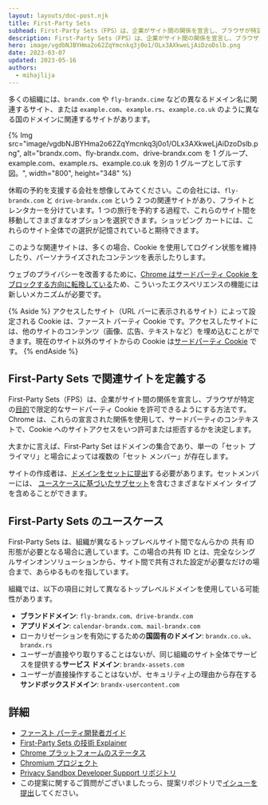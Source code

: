 ```yaml
---
layout: layouts/doc-post.njk
title: First-Party Sets
subhead: First-Party Sets（FPS）は、企業がサイト間の関係を宣言し、ブラウザが特定の目的で限定的なサードパーティ Cookie を許可できるようにする方法です。
description: First-Party Sets（FPS）は、企業がサイト間の関係を宣言し、ブラウザが特定の目的で限定的なサードパーティ Cookie を許可できるようにする方法です。
hero: image/vgdbNJBYHma2o62ZqYmcnkq3j0o1/OLx3AXkweLjAiDzoDslb.png
date: 2023-03-07
updated: 2023-05-16
authors:
  - mihajlija
---
```


多くの組織には、`brandx.com` や `fly-brandx.cime` などの異なるドメイン名に関連するサイト、または `example.com`、`example.rs`、`example.co.uk` のように異なる国のドメインに関連するサイトがあります。

{% Img src="image/vgdbNJBYHma2o62ZqYmcnkq3j0o1/OLx3AXkweLjAiDzoDslb.png", alt="brandx.com、fly-brandx.com、drive-brandx.com を 1 グループ、example.com、example.rs、example.co.uk を別の 1 グループとして示す図。", width="800", height="348" %}

休暇の予約を支援する会社を想像してみてください。この会社には、`fly-brandx.com` と `drive-brandx.com` という 2 つの関連サイトがあり、フライトとレンタカーを分けています。1 つの旅行を予約する過程で、これらのサイト間を移動してさまざまなオプションを選択できます。ショッピング カートには、これらのサイト全体での選択が記憶されていると期待できます。

このような関連サイトは、多くの場合、Cookie を使用してログイン状態を維持したり、パーソナライズされたコンテンツを表示したりします。

ウェブのプライバシーを改善するために、[Chrome はサードパーティ Cookie をブロックする方向に転換している](https://blog.chromium.org/2020/01/building-more-private-web-path-towards.html)ため、こういったエクスペリエンスの機能には新しいメカニズムが必要です。

{% Aside %} アクセスしたサイト（URL バーに表示されるサイト）によって設定される Cookie は、ファースト パーティ Cookie です。アクセスしたサイトには、他のサイトのコンテンツ（画像、広告、テキストなど）を埋め込むことができます。現在のサイト以外のサイトからの Cookie は[サードパーティ Cookie](https://web.dev/articles/samesite-cookie-recipes#use_cases_for_cross_site_or_third_party_cookies) です。 {% endAside %}

## First-Party Sets で関連サイトを定義する

First-Party Sets（FPS）は、企業がサイト間の関係を宣言し、ブラウザが特定の[目的](#first-party-sets-use-cases)で限定的なサードパーティ Cookie を許可できるようにする方法です。Chrome は、これらの宣言された関係を使用して、サードパーティのコンテキストで、Cookie へのサイトアクセスをいつ許可または拒否するかを決定します。

大まかに言えば、First-Party Set はドメインの集合であり、単一の「セット プライマリ」と場合によっては複数の「セット メンバー」が存在します。

サイトの作成者は、[ドメインをセットに提出](https://github.com/GoogleChrome/first-party-sets/blob/main/RWS-Submission_Guidelines.md)する必要があります。セットメンバーには、 [ユースケースに基づいたサブセット](https://github.com/WICG/first-party-sets#defining-a-set-through-use-case-based-subsets)を含むさまざまなドメイン タイプを含めることができます。

## First-Party Sets のユースケース

First-Party Sets は、組織が異なるトップレベルサイト間でなんらかの 共有 ID 形態が必要となる場合に適しています。この場合の共有 ID とは、完全なシングルサインオンソリューションから、サイト間で共有された設定が必要なだけの場合まで、あらゆるものを指しています。

組織では、以下の項目に対して異なるトップレベルドメインを使用している可能性があります。

- **ブランドドメイン**: `fly-brandx.com、drive-brandx.com`
- **アプリドメイン**: `calendar-brandx.com、mail-brandx.com`
- ローカリゼーションを有効にするための**国固有のドメイン**: `brandx.co.uk`、`brandx.rs`
- ユーザーが直接やり取りすることはないが、同じ組織のサイト全体でサービスを提供する**サービス ドメイン**: `brandx-assets.com`
- ユーザーが直接操作することはないが、セキュリティ上の理由から存在する**サンドボックスドメイン**: `brandx-usercontent.com`

## 詳細

- [ファースト パーティ開発者ガイド](/docs/first-party-sets-integration/)
- [First-Party Sets の技術 Explainer](https://github.com/privacycg/first-party-sets)
- [Chrome プラットフォームのステータス](https://chromestatus.com/feature/5640066519007232)
- [Chromium プロジェクト](https://www.chromium.org/updates/first-party-sets)
- [Privacy Sandbox Developer Support リポジトリ](https://github.com/GoogleChromeLabs/privacy-sandbox-dev-support)
- この提案に関するご質問がございましたっら、提案リポジトリで[イシューを提出](https://github.com/privacycg/first-party-sets/issues)してください。
